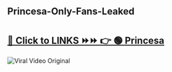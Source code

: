 
 ## Princesa-Only-Fans-Leaked

# <h2><a href="https://clipsfans.com/Princesa&ref=git">🔗 Click to LINKS ⏩⏩ 👉 🟢 Princesa </a></h2>

<a href="https://clipsfans.com/Princesa&ref=git" rel="nofollow" data-target="animated-image.originalLink"><img src="https://i.ibb.co.com/xMMVF88/686577567.gif" alt="Viral Video Original" style="max-width: 100%; display: inline-block;" data-target="animated-image.originalImage"></a>
